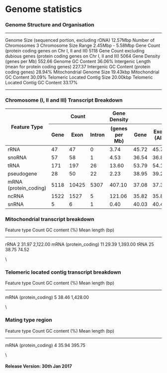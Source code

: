 # Genome statistics

### Genome Structure and Organisation

  -------------------------------------------------------------------------------- -------------------
  Genome Size (sequenced portion, excluding rDNA)                                  12.57Mbp
  Number of Chromosomes                                                            3
  Chromosome Size Range                                                            2.45Mbp - 5.58Mbp
  Gene Count (protein coding genes on Chr I, II and III)                           5118
  Gene Count excluding dubious genes (protein coding genes on Chr I, II and III)   5064
  Gene Density (genes per Mb)                                                      552.66
  Genome GC Content                                                                36.06%
  Intergenic Length (mean for protein coding genes)                                227.37
  Intergenic GC Content (protein coding genes)                                     28.94%
  Mitochondrial Genome Size                                                        19.43kbp
  Mitochondrial GC Content                                                         30.09%
  Telomeric Located Contig Size                                                    20.00kbp
  Telomeric Located Contig GC Content                                              33.17%
  -------------------------------------------------------------------------------- -------------------

### Chromosome (I, II and III) Transcript Breakdown

<table>
  <thead>
    <tr>
      <th rowspan="2">Feature Type</th>
      <th colspan="3" style="text-align: center;">Count</th>
      <th>Gene Density</th>
      <th colspan="6" style="text-align: center;">GC Content (%)</th>
      <th colspan="5" style="text-align: center;">Mean Length (bp)</th>
    </tr>
    <tr>
      <th>Gene</th>
      <th>Exon</th>
      <th>Intron</th>
      <th>(genes per Mb)</th>
      <th>Gene</th>
      <th>Exon (All)</th>
      <th>Exon (Coding)</th>
      <th>Intron</th>
      <th>5' UTR</th>
      <th>3' UTR</th>
      <th>Gene</th>
      <th>Exon</th>
      <th>Intron</th>
      <th>5' UTR</th>
      <th>3' UTR</th>
    </tr>
  </thead>
  <tbody>
    <tr>
      <td>rRNA</td>
      <td>47</td>
      <td>47</td>
      <td>0</td>
      <td>3.74</td>
      <td>45.72</td>
      <td>45.72</td>
      <td></td>
      <td></td>
      <td></td>
      <td></td>
      <td style="text-align:right;">527.53</td>
      <td style="text-align:right;">527.53</td>
      <td></td>
      <td></td>
      <td></td>
    </tr>
    <tr>
      <td>snoRNA</td>
      <td>57</td>
      <td>58</td>
      <td>1</td>
      <td>4.53</td>
      <td>36.54</td>
      <td>36.82</td>
      <td></td>
      <td>30.36</td>
      <td></td>
      <td></td>
      <td style="text-align:right;">140.09</td>
      <td style="text-align:right;">131.88</td>
      <td style="text-align:right;">336.00</td>
      <td></td>
      <td></td>
    </tr>
    <tr>
      <td>tRNA</td>
      <td>171</td>
      <td>197</td>
      <td>26</td>
      <td>13.60</td>
      <td>53.79</td>
      <td>54.15</td>
      <td></td>
      <td>38.56</td>
      <td></td>
      <td></td>
      <td style="text-align:right;">77.32</td>
      <td style="text-align:right;">65.56</td>
      <td style="text-align:right;">11.77</td>
      <td></td>
      <td></td>
    </tr>
    <tr>
      <td>pseudogene</td>
      <td>28</td>
      <td>50</td>
      <td>22</td>
      <td>2.23</td>
      <td>38.95</td>
      <td>39.25</td>
      <td></td>
      <td>30.90</td>
      <td></td>
      <td></td>
      <td style="text-align:right;">1,047.39</td>
      <td style="text-align:right;">565.70</td>
      <td style="text-align:right;">47.36</td>
      <td></td>
      <td></td>
    </tr>
    <tr>
      <td>mRNA (protein_coding)</td>
      <td>5118</td>
      <td>10425</td>
      <td>5307</td>
      <td>407.10</td>
      <td>37.08</td>
      <td>37.39</td>
      <td>39.63</td>
      <td>29.72</td>
      <td>33.24</td>
      <td>32.27</td>
      <td style="text-align:right;">2,147.68</td>
      <td style="text-align:right;">1,011.98</td>
      <td style="text-align:right;">83.27</td>
      <td style="text-align:right;">290.05</td>
      <td style="text-align:right;">428.79</td>
    </tr>
    <tr>
      <td>ncRNA</td>
      <td>1522</td>
      <td>1527</td>
      <td>5</td>
      <td>121.06</td>
      <td>35.82</td>
      <td>35.82</td>
      <td></td>
      <td>27.94</td>
      <td></td>
      <td></td>
      <td style="text-align:right;">1,248.46</td>
      <td style="text-align:right;">1,244.21</td>
      <td style="text-align:right;">49.40</td>
      <td></td>
      <td></td>
    </tr>
    <tr>
      <td>snRNA</td>
      <td>5</td>
      <td>6</td>
      <td>1</td>
      <td>0.40</td>
      <td>40.03</td>
      <td>40.47</td>
      <td></td>
      <td>34.00</td>
      <td></td>
      <td></td>
      <td style="text-align:right;">147.40</td>
      <td style="text-align:right;">114.50</td>
      <td style="text-align:right;">50.00</td>
      <td></td>
      <td></td>
    </tr>
  </tbody>
</table>

### Mitochondrial transcript breakdown

  Feature type             Count   GC content (%)   Mean length (bp)
  ------------------------ ------- ---------------- ------------------
  rRNA                     2       31.97            2,122.00
  mRNA (protein\_coding)   11      29.39            1,393.00
  tRNA                     25      38.75            74.52

\
### Telomeric located contig transcript breakdown

  Feature type             Count   GC content (%)   Mean length (bp)
  ------------------------ ------- ---------------- ------------------
  mRNA (protein\_coding)   5       38.46            1,428.00

\
### Mating type region

  Feature type             Count   GC content (%)   Mean length (bp)
  ------------------------ ------- ---------------- ------------------
  mRNA (protein\_coding)   4       35.94            395.75

\
#### **Release Version:** 30th Jan 2017
